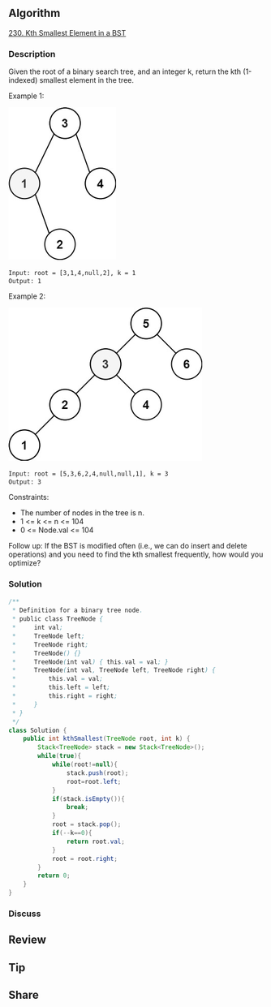 ## Algorithm

[230. Kth Smallest Element in a BST](https://leetcode.com/problems/kth-smallest-element-in-a-bst/)

### Description

Given the root of a binary search tree, and an integer k, return the kth (1-indexed) smallest element in the tree.

Example 1:

![](assets/20210610-ba247d6a.png)

```
Input: root = [3,1,4,null,2], k = 1
Output: 1
```

Example 2:

![](assets/20210610-ab2fb6b9.png)

```
Input: root = [5,3,6,2,4,null,null,1], k = 3
Output: 3
```

Constraints:

- The number of nodes in the tree is n.
- 1 <= k <= n <= 104
- 0 <= Node.val <= 104

Follow up: If the BST is modified often (i.e., we can do insert and delete operations) and you need to find the kth smallest frequently, how would you optimize?


### Solution

```java
/**
 * Definition for a binary tree node.
 * public class TreeNode {
 *     int val;
 *     TreeNode left;
 *     TreeNode right;
 *     TreeNode() {}
 *     TreeNode(int val) { this.val = val; }
 *     TreeNode(int val, TreeNode left, TreeNode right) {
 *         this.val = val;
 *         this.left = left;
 *         this.right = right;
 *     }
 * }
 */
class Solution {
    public int kthSmallest(TreeNode root, int k) {
        Stack<TreeNode> stack = new Stack<TreeNode>();
        while(true){
            while(root!=null){
                stack.push(root);
                root=root.left;
            }
            if(stack.isEmpty()){
                break;
            }
            root = stack.pop();
            if(--k==0){
                return root.val;
            }
            root = root.right;
        }
        return 0;
    }
}
```

### Discuss

## Review


## Tip


## Share
